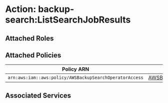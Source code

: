 # Action: backup-search:ListSearchJobResults

## Attached Roles

## Attached Policies

| Policy ARN | Policy Name |
|------------|-------------|
| `arn:aws:iam::aws:policy/AWSBackupSearchOperatorAccess` | [AWSBackupSearchOperatorAccess](../policies.md#awsbackupsearchoperatoraccess) |

## Associated Services

